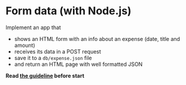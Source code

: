 # Form data (with Node.js)

Implement an app that

- shows an HTML form with an info about an expense (date, title and amount)
- receives its data in a POST request
- save it to a `db/expense.json` file
- and return an HTML page with well formatted JSON

**Read [the guideline](https://github.com/mate-academy/js_task-guideline/blob/master/README.md) before start**
